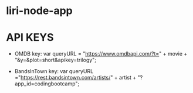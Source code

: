 # liri-node-app

#  API KEYS
- OMDB key: var queryURL = "https://www.omdbapi.com/?t=" + movie + "&y=&plot=short&apikey=trilogy";

- BandsInTown key: var queryURL ="https://rest.bandsintown.com/artists/" + artist + "?app_id=codingbootcamp";
